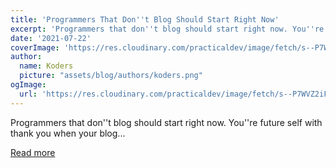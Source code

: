 ```yaml
---
title: 'Programmers That Don''t Blog Should Start Right Now'
excerpt: 'Programmers that don''t blog should start right now. You''re future self with thank you when your blog...'
date: '2021-07-22'
coverImage: 'https://res.cloudinary.com/practicaldev/image/fetch/s--P7WVZ2iF--/c_imagga_scale,f_auto,fl_progressive,h_420,q_auto,w_1000/https://dev-to-uploads.s3.amazonaws.com/uploads/articles/ljh5ygnhbznew2gyawy8.jpg'
author:
  name: Koders
  picture: "assets/blog/authors/koders.png"
ogImage:
  url: 'https://res.cloudinary.com/practicaldev/image/fetch/s--P7WVZ2iF--/c_imagga_scale,f_auto,fl_progressive,h_420,q_auto,w_1000/https://dev-to-uploads.s3.amazonaws.com/uploads/articles/ljh5ygnhbznew2gyawy8.jpg'
---
```


Programmers that don''t blog should start right now. You''re future self with thank you when your blog...

[Read more](https://dev.to/adriantwarog/programmers-that-don-t-blog-should-start-right-now-295c)
